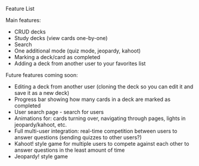 Feature List

Main features:

* CRUD decks
* Study decks (view cards one-by-one)
* Search
* One additional mode (quiz mode, jeopardy, kahoot)
* Marking a deck/card as completed
* Adding a deck from another user to your favorites list


Future features coming soon:

* Editing a deck from another user (cloning the deck so you can edit it and save it as a new deck)
* Progress bar showing how many cards in a deck are  marked as completed
* User search page - search for users
* Animations for: cards turning over, navigating through pages, lights in jeopardy/kahoot, etc.
* Full multi-user integration: real-time competition between users to answer questions (sending quizzes to other users?)
* Kahoot! style game for multiple users to compete against each other to answer questions in the least amount of time
* Jeopardy! style game

